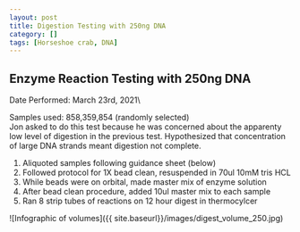 ```yaml
---
layout: post
title: Digestion Testing with 250ng DNA
category: []
tags: [Horseshoe crab, DNA]
---
```

## Enzyme Reaction Testing with 250ng DNA
Date Performed: March 23rd, 2021\

Samples used: 858,359,854 (randomly selected)\
Jon asked to do this test because he was concerned about the apparenty low level of digestion in the previous test. Hypothesized that concentration of large DNA strands meant digestion not complete.

  1. Aliquoted samples following guidance sheet (below)
  2. Followed protocol for 1X bead clean, resuspended in 70ul 10mM tris HCL
  3. While beads were on orbital, made master mix of enzyme solution
  4. After bead clean procedure, added 10ul master mix to each sample
  5. Ran 8 strip tubes of reactions on 12 hour digest in thermocylcer

![Infographic of volumes]({{ site.baseurl}}/images/digest_volume_250.jpg)

